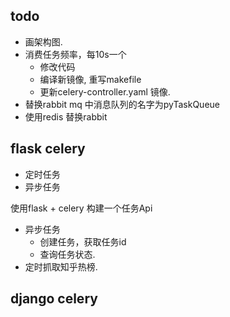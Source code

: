 ## todo
* 画架构图.
* 消费任务频率，每10s一个
	* 修改代码
	* 编译新镜像, 重写makefile
	* 更新celery-controller.yaml 镜像.
* 替换rabbit mq 中消息队列的名字为pyTaskQueue
* 使用redis 替换rabbit


## flask celery
* 定时任务
* 异步任务

使用flask + celery 构建一个任务Api
* 异步任务
	* 创建任务，获取任务id
	* 查询任务状态.
* 定时抓取知乎热榜.

## django celery